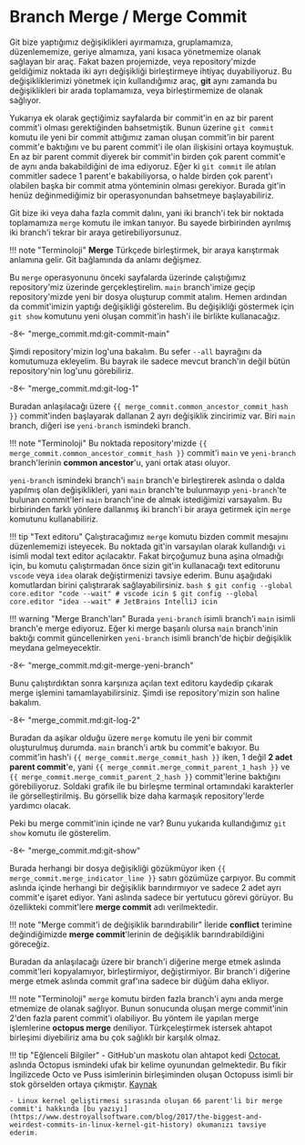 # Branch Merge / Merge Commit

Git bize yaptığımız değişiklikleri ayırmamıza, gruplamamıza, düzenlememize, geriye almamıza, yani kısaca yönetmemize olanak sağlayan bir araç. Fakat bazen projemizde, veya repository'mizde geldiğimiz noktada iki ayrı değişikliği birleştirmeye ihtiyaç duyabiliyoruz. Bu değişikliklerimizi yönetmek için kullandığımız araç, **git** aynı zamanda bu değişiklikleri bir arada toplamamıza, veya birleştirmemize de olanak sağlıyor.

Yukarıya ek olarak geçtiğimiz sayfalarda bir commit'in en az bir parent commit'i olması gerektiğinden bahsetmiştik. Bunun üzerine `git commit` komutu ile yeni bir commit attığımız zaman oluşan commit'in bir parent commit'e baktığını ve bu parent commit'i ile olan ilişkisini ortaya koymuştuk. En az bir parent commit diyerek bir commit'in birden çok parent commit'e de aynı anda bakabildiğini de ima ediyoruz. Eğer ki `git commit` ile atılan commitler sadece 1 parent'e bakabiliyorsa, o halde birden çok parent'ı olabilen başka bir commit atma yönteminin olması gerekiyor. Burada git'in henüz değinmediğimiz bir operasyonundan bahsetmeye başlayabiliriz.

Git bize iki veya daha fazla commit dalını, yani iki branch'i tek bir noktada toplamamıza `merge` komutu ile imkan tanıyor. Bu sayede birbirinden ayrılmış iki branch'i tekrar bir araya getirebiliyorsunuz.

!!! note "Terminoloji"
    **Merge** Türkçede birleştirmek, bir araya karıştırmak anlamına gelir. Git bağlamında da anlamı değişmez.

Bu `merge` operasyonunu önceki sayfalarda üzerinde çalıştığımız repository'miz üzerinde gerçekleştirelim. `main` branch'imize geçip repository'mizde yeni bir dosya oluşturup commit atalım. Hemen ardından da commit'imizin yaptığı değişikliği gösterelim. Bu değişikliği göstermek için `git show` komutunu yeni oluşan commit'in hash'i ile birlikte kullanacağız.

-8<- "merge_commit.md:git-commit-main"

Şimdi repository'mizin log'una bakalım. Bu sefer `--all` bayrağını da komutumuza ekleyelim. Bu bayrak ile sadece mevcut branch'in değil bütün repository'nin log'unu görebiliriz.

-8<- "merge_commit.md:git-log-1"

Buradan anlaşılacağı üzere `{{ merge_commit.common_ancestor_commit_hash }}` commit'inden başlayarak dallanan 2 ayrı değişiklik zincirimiz var. Biri `main` branch, diğeri ise `yeni-branch` ismindeki branch.

!!! note "Terminoloji"
    Bu noktada repository'mizde `{{ merge_commit.common_ancestor_commit_hash }}` commit'i `main` ve `yeni-branch` branch'lerinin **common ancestor**'u, yani ortak atası oluyor.

`yeni-branch` ismindeki branch'i `main` branch'e birleştirerek aslında o dalda yapılmış olan değişiklikleri, yani `main` branch'te bulunmayıp `yeni-branch`'te bulunan commit'leri `main` branch'ine de almak istediğimizi varsayalım. Bu birbirinden farklı yönlere dallanmış iki branch'i bir araya getirmek için `merge` komutunu kullanabiliriz.

!!! tip "Text editoru"
    Çalıştıracağımız `merge` komutu bizden commit mesajını düzenlememizi isteyecek. Bu noktada git'in varsayılan olarak kullandığı `vi` isimli modal text editor açılacaktır. Fakat birçoğumuz buna aşina olmadığı için, bu komutu çalıştırmadan önce sizin git'in kullanacağı text editorunu `vscode` veya `idea` olarak değiştirmenizi tavsiye ederim. Bunu aşağıdaki komutlardan birini çalıştırarak sağlayabilirsiniz.
    ```bash
    $ git config --global core.editor "code --wait" # vscode icin
    $ git config --global core.editor "idea --wait" # JetBrains IntelliJ icin
    ```

!!! warning "Merge Branch'ları"
    Burada `yeni-branch` isimli branch'i `main` isimli branch'e merge ediyoruz. Eğer ki merge başarılı olursa `main` branch'inin baktığı commit güncellenirken `yeni-branch` isimli branch'de hiçbir değişiklik meydana gelmeyecektir.

-8<- "merge_commit.md:git-merge-yeni-branch"

Bunu çalıştırdıktan sonra karşınıza açılan text editoru kaydedip çıkarak merge işlemini tamamlayabilirsiniz. Şimdi ise repository'mizin son haline bakalım.

-8<- "merge_commit.md:git-log-2"

Buradan da aşikar olduğu üzere `merge` komutu ile yeni bir commit oluşturulmuş durumda. `main` branch'i artık bu commit'e bakıyor. Bu commit'in hash'i `{{ merge_commit.merge_commit_hash }}` iken, 1 değil **2 adet parent commit**'e, yani `{{ merge_commit.merge_commit_parent_1_hash }}` ve `{{ merge_commit.merge_commit_parent_2_hash }}` commit'lerine baktığını görebiliyoruz. Soldaki grafik ile bu birleşme terminal ortamındaki karakterler ile görselleştirilmiş. Bu görsellik bize daha karmaşık repository'lerde yardımcı olacak.

Peki bu merge commit'inin içinde ne var? Bunu yukarıda kullandığımız `git show` komutu ile gösterelim.

-8<- "merge_commit.md:git-show"

Burada herhangi bir dosya değişikliği gözükmüyor iken `{{ merge_commit.merge_indicator_line }}` satırı gözümüze çarpıyor. Bu commit aslında içinde herhangi bir değişiklik barındırmıyor ve sadece 2 adet ayrı commit'e işaret ediyor. Yani aslında sadece bir yertutucu görevi görüyor. Bu özellikteki commit'lere **merge commit** adı verilmektedir.

!!! note "Merge commit'i de değişiklik barındırabilir"
    İleride **conflict** terimine değindiğimizde **merge commit**'lerinin de değişiklik barındırabildiğini göreceğiz.

Buradan da anlaşılacağı üzere bir branch'i diğerine merge etmek aslında commit'leri kopyalamıyor, birleştirmiyor, değiştirmiyor. Bir branch'i diğerine merge etmek aslında commit graf'ına sadece bir düğüm daha ekliyor.

!!! note "Terminoloji"
    `merge` komutu birden fazla branch'i aynı anda merge etmemize de olanak sağlıyor. Bunun sonucunda oluşan merge commit'inin 2'den fazla parent commit'i olabiliyor. Bu yöntem ile yapılan merge işlemlerine **octopus merge** deniliyor. Türkçeleştirmek istersek ahtapot birleşimi diyebiliriz ama bu çok sağlıklı bir karşılık olmaz.

!!! tip "Eğlenceli Bilgiler"
    - GitHub'un maskotu olan ahtapot kedi [Octocat](https://myoctocat.com), aslında Octopus ismindeki ufak bir kelime oyunundan gelmektedir. Bu fikir İngilizcede Octo ve Puss isimlerinin birleşiminden oluşan Octopuss isimli bir stok görselden ortaya çıkmıştır. [Kaynak](https://en.wikipedia.org/wiki/GitHub#Mascot)

    - Linux kernel geliştirmesi sırasında oluşan 66 parent'li bir merge commit'i hakkında [bu yazıyı](https://www.destroyallsoftware.com/blog/2017/the-biggest-and-weirdest-commits-in-linux-kernel-git-history) okumanızı tavsiye ederim.
